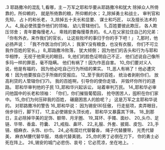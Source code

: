 .3 
耶路撒冷的混乱 
1_看哪，主－万军之耶和华要从耶路撒冷和犹大 
除掉众人所倚靠的，所仰赖的， 
就是所倚靠的粮，所仰赖的水； 
2_除掉勇士和战士， 
审判官和先知， 
占卜的和长老， 
3_除掉五十夫长和显要、 
谋士和巧匠， 
以及擅长法术的人。 
4_我必使孩童作他们的领袖， 
幼儿管辖他们。 
5_百姓要彼此欺压， 
各人欺压邻舍； 
青年要侮慢老人， 
卑贱的要侮慢尊贵的。 
6_人在父家拉住自己的兄弟： 
「你有外衣，来作我们的官长， 
让这些败坏的事归于你的手下吧！」 
7_那时，他必扬声说： 
「我不作医治你们的人； 
我家Y没有粮食，也没有衣服， 
你们不可立我作百姓的官长。」 
8_耶路撒冷败落， 
犹大倾倒； 
因为他们的舌头和行为与耶和华相悖， 
无视于他荣光的眼目。 
9_他们的脸色证明自己不正， 
他们述说自己像所多玛一样的罪恶，毫不隐瞒。 
他们有祸了！因为作恶自害。 
10_你们要对义人说，他是有福的， 
因为他必吃自己行为所结的果实。 
11_恶人有祸了！他必遭灾难！ 
因为他要按自己手所做的受报应。 
12_至于我的百姓， 
统治者剥削你们， 
放高利贷的人管辖你们(7)。 
我的百姓啊，引导你的使你走错， 
并毁坏你所行的道路。 
耶和华审判他的子民 
13_耶和华兴起诉讼， 
站着审判万民。 
14_耶和华必审问他国中的长老和领袖： 
「你们，你们摧毁葡萄园， 
抢夺困苦人，囤积在你们家中。 
15_你们为何压碎我的百姓， 
碾磨困苦人的脸呢？」 
这是万军之主耶和华说的。 
对耶路撒冷的警告 
16_耶和华说： 
因为锡安(8)狂傲， 
行走挺项，卖弄眼目， 
俏步徐行，脚下玎， 
17_主必使锡安头顶长疮， 
耶和华又暴露其下体。 
18_到那日，主必除掉华美的足饰、额带、月牙圈、 19_耳环、手镯、面纱、 20_头巾、足链、华带、香盒、符囊、 21_戒指、鼻环、 22_礼服、外套、披肩、皮包、 23_手镜、细麻衣、头饰、纱巾。 
24_必有腐烂代替馨香， 
绳子代替腰带， 
光秃代替美， 
麻衣M腰代替华服， 
烙痕代替美貌。 
25_你的男丁必倒在刀下， 
你的勇士必死在阵上。 
26_锡安的城门必悲伤、哀号； 
它必荒凉，坐在地上。 
.